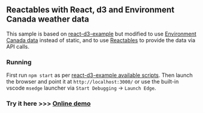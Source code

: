 ## Reactables with React, d3 and Environment Canada weather data

This sample is based on [react-d3-example](https://github.com/sxywu/react-d3-example) but modified to use [Environment Canada data](https://api.weather.gc.ca/) instead of static, and to use [Reactables](https://github.com/reactables/reactables) to provide the data via API calls.

### Running

First run `npm start` as per [react-d3-example available scripts](https://github.com/sxywu/react-d3-example?tab=readme-ov-file#npm-start). Then launch the browser and point it at `http://localhost:3000/` or use the built-in vscode `msedge` launcher via `Start Debugging` -> `Launch Edge`.

### Try it here >>> [Online demo](https://reactables-d3-environment-canada.vercel.app/)